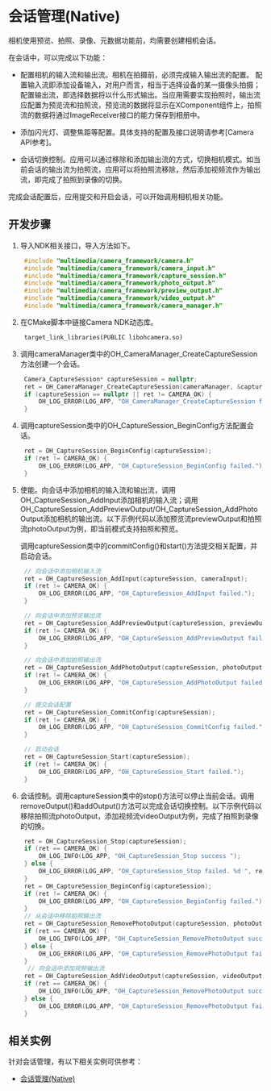 # 会话管理(Native)

相机使用预览、拍照、录像、元数据功能前，均需要创建相机会话。

在会话中，可以完成以下功能：

- 配置相机的输入流和输出流。相机在拍摄前，必须完成输入输出流的配置。
  配置输入流即添加设备输入，对用户而言，相当于选择设备的某一摄像头拍摄；配置输出流，即选择数据将以什么形式输出。当应用需要实现拍照时，输出流应配置为预览流和拍照流，预览流的数据将显示在XComponent组件上，拍照流的数据将通过ImageReceiver接口的能力保存到相册中。

- 添加闪光灯、调整焦距等配置。具体支持的配置及接口说明请参考[Camera API参考]。

- 会话切换控制。应用可以通过移除和添加输出流的方式，切换相机模式。如当前会话的输出流为拍照流，应用可以将拍照流移除，然后添加视频流作为输出流，即完成了拍照到录像的切换。

完成会话配置后，应用提交和开启会话，可以开始调用相机相关功能。

## 开发步骤
1. 导入NDK相关接口，导入方法如下。
     
   ```c++
    #include "multimedia/camera_framework/camera.h"
    #include "multimedia/camera_framework/camera_input.h"
    #include "multimedia/camera_framework/capture_session.h"
    #include "multimedia/camera_framework/photo_output.h"
    #include "multimedia/camera_framework/preview_output.h"
    #include "multimedia/camera_framework/video_output.h"
    #include "multimedia/camera_framework/camera_manager.h"
   ```

2. 在CMake脚本中链接Camera NDK动态库。

   ```txt
    target_link_libraries(PUBLIC libohcamera.so)
   ```

3. 调用cameraManager类中的OH_CameraManager_CreateCaptureSession方法创建一个会话。
     
   ```c++
    Camera_CaptureSession* captureSession = nullptr;
    ret = OH_CameraManager_CreateCaptureSession(cameraManager, &captureSession);
    if (captureSession == nullptr || ret != CAMERA_OK) {
        OH_LOG_ERROR(LOG_APP, "OH_CameraManager_CreateCaptureSession failed.");
    }
   ```

4. 调用captureSession类中的OH_CaptureSession_BeginConfig方法配置会话。
     
   ```c++
    ret = OH_CaptureSession_BeginConfig(captureSession);
    if (ret != CAMERA_OK) {
        OH_LOG_ERROR(LOG_APP, "OH_CaptureSession_BeginConfig failed.");
    }
   ```

5. 使能。向会话中添加相机的输入流和输出流，调用OH_CaptureSession_AddInput添加相机的输入流；调用OH_CaptureSession_AddPreviewOutput/OH_CaptureSession_AddPhotoOutput添加相机的输出流。以下示例代码以添加预览流previewOutput和拍照流photoOutput为例，即当前模式支持拍照和预览。

     调用captureSession类中的commitConfig()和start()方法提交相关配置，并启动会话。
     
   ```c++
    // 向会话中添加相机输入流
    ret = OH_CaptureSession_AddInput(captureSession, cameraInput);
    if (ret != CAMERA_OK) {
        OH_LOG_ERROR(LOG_APP, "OH_CaptureSession_AddInput failed.");
    }

    // 向会话中添加预览输出流
    ret = OH_CaptureSession_AddPreviewOutput(captureSession, previewOutput);
    if (ret != CAMERA_OK) {
        OH_LOG_ERROR(LOG_APP, "OH_CaptureSession_AddPreviewOutput failed.");
    }

    // 向会话中添加拍照输出流
    ret = OH_CaptureSession_AddPhotoOutput(captureSession, photoOutput);
    if (ret != CAMERA_OK) {
        OH_LOG_ERROR(LOG_APP, "OH_CaptureSession_AddPhotoOutput failed.");
    }

    // 提交会话配置
    ret = OH_CaptureSession_CommitConfig(captureSession);
    if (ret != CAMERA_OK) {
        OH_LOG_ERROR(LOG_APP, "OH_CaptureSession_CommitConfig failed.");
    }

    // 启动会话
    ret = OH_CaptureSession_Start(captureSession);
    if (ret != CAMERA_OK) {
        OH_LOG_ERROR(LOG_APP, "OH_CaptureSession_Start failed.");
    }
   ```

6. 会话控制。调用captureSession类中的stop()方法可以停止当前会话。调用removeOutput()和addOutput()方法可以完成会话切换控制。以下示例代码以移除拍照流photoOutput，添加视频流videoOutput为例，完成了拍照到录像的切换。
     
   ```c++
    ret = OH_CaptureSession_Stop(captureSession);
    if (ret == CAMERA_OK) {
        OH_LOG_INFO(LOG_APP, "OH_CaptureSession_Stop success ");
    } else {
        OH_LOG_ERROR(LOG_APP, "OH_CaptureSession_Stop failed. %d ", ret);
    }
    ret = OH_CaptureSession_BeginConfig(captureSession);
    if (ret != CAMERA_OK) {
        OH_LOG_ERROR(LOG_APP, "OH_CaptureSession_BeginConfig failed.");
    }
    // 从会话中移除拍照输出流
    ret = OH_CaptureSession_RemovePhotoOutput(captureSession, photoOutput);
    if (ret == CAMERA_OK) {
        OH_LOG_INFO(LOG_APP, "OH_CaptureSession_RemovePhotoOutput success ");
    } else {
        OH_LOG_ERROR(LOG_APP, "OH_CaptureSession_RemovePhotoOutput failed. %d ", ret);
    }
     // 向会话中添加视频输出流
    ret = OH_CaptureSession_AddVideoOutput(captureSession, videoOutput);
    if (ret == CAMERA_OK) {
        OH_LOG_INFO(LOG_APP, "OH_CaptureSession_RemovePhotoOutput success ");
    } else {
        OH_LOG_ERROR(LOG_APP, "OH_CaptureSession_RemovePhotoOutput failed. %d ", ret);
    }
   ```

## 相关实例

针对会话管理，有以下相关实例可供参考：
- [会话管理(Native)](https://gitee.com/openharmony/multimedia_camera_framework/tree/master/frameworks/native/camera/test/ndktest/camera_ndk_demo)